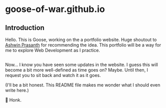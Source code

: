 # goose-of-war.github.io

## Introduction

Hello. This is Goose, working on the a portfolio website. Huge shoutout to [Ashwin Prasanth](https://github.com/ashwinpra) for recommending the idea. This portfolio will be a way for me to explore Web Development as I practice. 

##
Now... I know you have seen some updates in the website. I guess this will become a bit more well-defined as time goes on? Maybe. Until then, I request you to sit back and watch it as it goes. 

(I'll be a bit honest. This README file makes me wonder what I should even write here.)

:swan: Honk.
